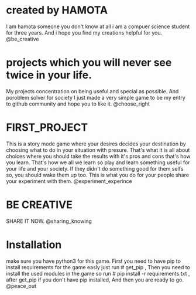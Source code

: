 # created by HAMOTA
I am hamota someone you don't know at all i am a compuer science student for three years.
And i hope you find my creations helpful for you.
@be_creative

# projects which you will never see twice in your life.
My projects concentration on being useful and special as possible.
And poroblem solver for society
I just made a very simple game to be my entry to github community and hope you to like it.
@choose_right

# FIRST_PROJECT
This is a story mode game where your desires decides your destination by choosing what to do in your situation with presure.
That's what it is all about choices where you should take the results with it's pros and cons that's how you learn.
That's how we all we learn so play and learn something useful for your life and your society.
If they didn't do something good for them selfs so, you should wake them up too.
This is what you do for your people share your experiment with them.
@experiment_experince

# BE CREATIVE
SHARE IT NOW.
@sharing_knowing

# Installation
make sure you have python3 for this game.
First you need to have pip to install requirements for the game easly just run # get_pip ,
Then you need to install the used modules in the game so run # pip install -r requirements.txt ,
after get_pip if you don't have pip installed,
And then you are ready to go.
@peace_out
